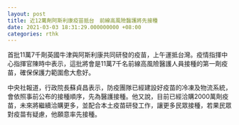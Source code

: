 ```yaml
---
layout: post
title: 近12萬劑阿斯利康疫苗抵台　前線高風險醫護將先接種
date: 2021-03-03 18:31:29.000000000 +08:00
categories: rthk
---
```


首批11萬7千劑英國牛津與阿斯利康共同研發的疫苗，上午運抵台灣。疫情指揮中心指揮官陳時中表示，這批將會是11萬7千名前線高風險醫護人員接種的第一劑疫苗，確保保護力範圍愈大愈好。

中央社報道，行政院長蘇貞昌表示，防疫團隊已經建設好疫苗的冷凍及物流系統，會依照事前公布的接種順序，先為醫護接種。他又說，目前已經洽購2000萬劑疫苗，未來將繼續洽購更多，並配合本土疫苗研發工作，讓更多民眾接種，若果民眾對疫苗有疑慮，他願意率先接種。
